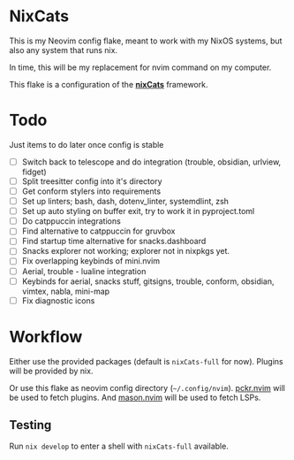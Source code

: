 # NixCats

This is my Neovim config flake, meant to work with my NixOS systems,
but also any system that runs nix.

In time, this will be my replacement for nvim command on my computer.

This flake is a configuration of the [**nixCats**](https://github.com/BirdeeHub/nixCats-nvim) framework.

# Todo

Just items to do later once config is stable

- [ ] Switch back to telescope and do integration (trouble, obsidian, urlview, fidget)
- [ ] Split treesitter config into it's directory
- [ ] Get conform stylers into requirements
- [ ] Set up linters; bash, dash, dotenv_linter, systemdlint, zsh
- [ ] Set up auto styling on buffer exit, try to work it in pyproject.toml
- [ ] Do catppuccin integrations
- [ ] Find alternative to catppuccin for gruvbox
- [ ] Find startup time alternative for snacks.dashboard
- [ ] Snacks explorer not working; explorer not in nixpkgs yet.
- [ ] Fix overlapping keybinds of mini.nvim
- [ ] Aerial, trouble - lualine integration
- [ ] Keybinds for aerial, snacks stuff, gitsigns, trouble, conform, obsidian, vimtex, nabla, mini-map
- [ ] Fix diagnostic icons

# Workflow

Either use the provided packages (default is `nixCats-full` for now).
Plugins will be provided by nix.

Or use this flake as neovim config directory (`~/.config/nvim`).
[pckr.nvim](https://github.com/lewis6991/pckr.nvim) will be used to fetch plugins.
And [mason.nvim](https://github.com/williamboman/mason.nvim) will be used to fetch LSPs.

## Testing

Run `nix develop` to enter a shell with `nixCats-full` available.
